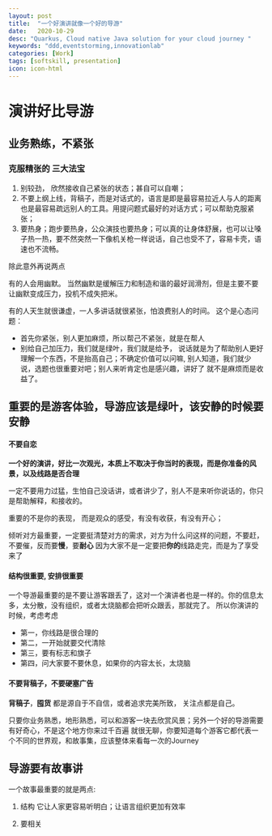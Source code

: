 ```yaml
---
layout: post
title:  "一个好演讲就像一个好的导游"
date:   2020-10-29
desc: "Quarkus, Cloud native Java solution for your cloud journey "
keywords: "ddd,eventstorming,innovationlab"
categories: [Work]
tags: [softskill, presentation]
icon: icon-html
---
```

# 演讲好比导游
## 业务熟练，不紧张
### 克服精张的 三大法宝
1. 别较劲， 欣然接收自己紧张的状态；甚自可以自嘲；
2. 不要上纲上线，背稿子，而是对话式的，语言是即是最容易拉近人与人的距离也是最容易疏远别人的工具。用提问题式最好的对话方式；可以帮助克服紧张；
3. 要热身；跑步要热身，公众演技也要热身；可以真的让身体舒展，也可以让嗓子热一热，要不然突然一下像机关枪一样说话，自己也受不了，容易卡壳，语速也不流畅。

除此意外再说两点

有的人会用幽默。 当然幽默是缓解压力和制造和谐的最好润滑剂，但是主要不要让幽默变成压力，投机不成失把米。

有的人天生就很谦虚，一人多讲话就很紧张，怕浪费别人的时间。 这个是心态问题：
* 首先你紧张，别人更加麻烦，所以帮己不紧张，就是在帮人
* 别给自己加压力，我们就是绿叶，我们就是给予， 说话就是为了帮助别人更好理解一个东西，不是抬高自己；不确定价值可以问嘛, 别人知道，我们就少说，选题也很重要对吧；别人来听肯定也是感兴趣，讲好了 就不是麻烦而是收益了。

## 重要的是游客体验，导游应该是绿叶，该安静的时候要安静
#### **不要自恋**
**一个好的演讲，好比一次观光，本质上不取决于你当时的表现，而是你准备的风景，以及线路是否合理**

一定不要用力过猛，生怕自己没话讲，或者讲少了，别人不是来听你说话的，你只是帮助解释，和接收的。

重要的不是你的表现， 而是观众的感受，有没有收获，有没有开心；

倾听对方最重要，一定要挺清楚对方的需求，对方为什么问这样的问题，不要赶，不要催，反而要**慢**，要**耐心** 因为大家不是一定要把**你的**线路走完，而是为了享受来了


#### **结构很重要, 安排很重要**
一个导游最重要的是不要让游客跟丢了，这对一个演讲者也是一样的。你的信息太多，太分散，没有组织，或者太烧脑都会把听众跟丢，那就完了。
所以你演讲的时候，考虑考虑
* 第一，你线路是很合理的
* 第二，一开始就要交代清除
* 第三，要有标志和旗子
* 第四，问大家要不要休息，如果你的内容太长，太烧脑

#### **不要背稿子，不要硬塞广告**
**背稿子**，**囤货** 都是源自于不自信，或者追求完美所致， 关注点都是自己。

只要你业务熟悉，地形熟悉，可以和游客一块去欣赏风景；另外一个好的导游需要有好奇心，不是这个地方你来过千百遍 就很无聊，你要知道每个游客它都代表一个不同的世界观，和故事集，应该整体来看每一次的Journey



## 导游要有故事讲
一个故事最重要的就是两点:
1) 结构
它让人家更容易听明白；让语言组织更加有效率

2) 要相关

